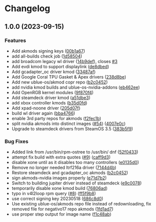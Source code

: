 # Changelog

## 1.0.0 (2023-09-15)


### Features

* Add akmods signing keys ([00b1a67](https://github.com/andersrh/akmods/commit/00b1a67b7fb891484f717a3acd227b0a7371c561))
* add all-builds check job ([1d58504](https://github.com/andersrh/akmods/commit/1d58504fab4c8594a734a42d998658bdcd6b091c))
* add broadcom legacy wl driver ([14b9def](https://github.com/andersrh/akmods/commit/14b9def3cf609cdb6b3e2c5f9260ad60547c4c22)), closes [#3](https://github.com/andersrh/akmods/issues/3)
* Add evdi kmod to support displaylink ([de8dbed](https://github.com/andersrh/akmods/commit/de8dbed3050de11232472c415d5e1b02a21fe6c2))
* Add gcadapter_oc driver kmod ([33487af](https://github.com/andersrh/akmods/commit/33487afb2585b2d3189060e3ebcbdef28211b124))
* Add Google Coral TPU Gasket & Apex drivers ([238d8be](https://github.com/andersrh/akmods/commit/238d8bea41225fc4b24f1911707e546af9252e5b))
* Add new ublue-os/akmod copr repo ([b2c0452](https://github.com/andersrh/akmods/commit/b2c0452a234a357f9377619e6b0290322aaa4375))
* add nvidia kmod builds and ublue-os-nvidia-addons ([eb462ee](https://github.com/andersrh/akmods/commit/eb462ee50a40eeaf54b594f015a81a3712b94c7e))
* Add OpenRGB kernel modules ([9f870f4](https://github.com/andersrh/akmods/commit/9f870f42865a24a3f5e7f27528b2844487bdb5c6))
* Add steamdeck driver kmod ([a51dbe3](https://github.com/andersrh/akmods/commit/a51dbe37467248825c9b2a6b068d928f85f783e0))
* add xbox controller kmods ([b35d0fd](https://github.com/andersrh/akmods/commit/b35d0fdc1712ae12823cdcfea7846c6110d6121c))
* Add xpad-noone driver ([205d07f](https://github.com/andersrh/akmods/commit/205d07f6f2e01b955eeeb6f19593668eb67d3edc))
* build wl driver again ([bba4766](https://github.com/andersrh/akmods/commit/bba4766cf8ce2c1cc705d62842ea189f93999d76))
* enable 3rd party repos for akmods ([f2fec1b](https://github.com/andersrh/akmods/commit/f2fec1b3f18a98ee2a823c33bce09dad53268964))
* split nvidia akmods into distinct images ([#54](https://github.com/andersrh/akmods/issues/54)) ([4007e0c](https://github.com/andersrh/akmods/commit/4007e0cb22a9715634eda8cd773315c5e74b1a6a))
* Upgrade to steamdeck drivers from SteamOS 3.5 ([383b5f9](https://github.com/andersrh/akmods/commit/383b5f9b7abd0d205e4b7a100defb27267fd2a6a))


### Bug Fixes

* Added link from /usr/bin/rpm-ostree to /usr/bin/ dnf ([52f0433](https://github.com/andersrh/akmods/commit/52f0433d0c2b940090a79db8c7523f4140f1d07a))
* attempt fix build with extra quotes ([#9](https://github.com/andersrh/akmods/issues/9)) ([caff9d3](https://github.com/andersrh/akmods/commit/caff9d33ceb7b3e7741d74486183ef6dd29fb9df))
* disable xone until as it disables too many controllers ([e0135d0](https://github.com/andersrh/akmods/commit/e0135d08d0528cf02098d9576b7671007058c0ac))
* Remove no longer needed ltrf216a driver ([7144d4b](https://github.com/andersrh/akmods/commit/7144d4b20a1044ba1473fba16612a2ba44c14e04))
* Restore steamdeck and gcadapter_oc akmods ([b2c0452](https://github.com/andersrh/akmods/commit/b2c0452a234a357f9377619e6b0290322aaa4375))
* sign akmods-nvidia images properly ([e71d7b2](https://github.com/andersrh/akmods/commit/e71d7b22c30f63fe273ba2015fe8cdc40c755690))
* Switch to building jupiter driver instead of steamdeck ([e9c0078](https://github.com/andersrh/akmods/commit/e9c0078220e1cff3cb8192d9c1de930092b05c17))
* temporarily disable xone kmod build ([76806ad](https://github.com/andersrh/akmods/commit/76806adc856db2163c188125ba7546362282cee2))
* typo in v4l2loop rpm query ([#8](https://github.com/andersrh/akmods/issues/8)) ([ff5f9b8](https://github.com/andersrh/akmods/commit/ff5f9b874842e2b2314355293534c27aceabc9e3))
* use correct signing key 20230518 ([686c8d0](https://github.com/andersrh/akmods/commit/686c8d0522155e213a262eee9e67a8b376686b5d))
* Use existing ublue-os/akmods repo file instead of redownloading, fix removed file for negativo17 repo akmods ([1fd1ad7](https://github.com/andersrh/akmods/commit/1fd1ad78a43998377f43c04738895b085cdc97ba))
* use proper step output for image name ([f1c48ab](https://github.com/andersrh/akmods/commit/f1c48ab3e98b5819c01f7146237e2506b1fdc718))
